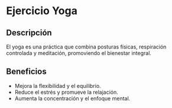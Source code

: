 # Ejercicio Yoga

## Descripción
El yoga es una práctica que combina posturas físicas, respiración controlada y meditación, promoviendo el bienestar integral.

## Beneficios
- Mejora la flexibilidad y el equilibrio.
- Reduce el estrés y promueve la relajación.
- Aumenta la concentración y el enfoque mental.